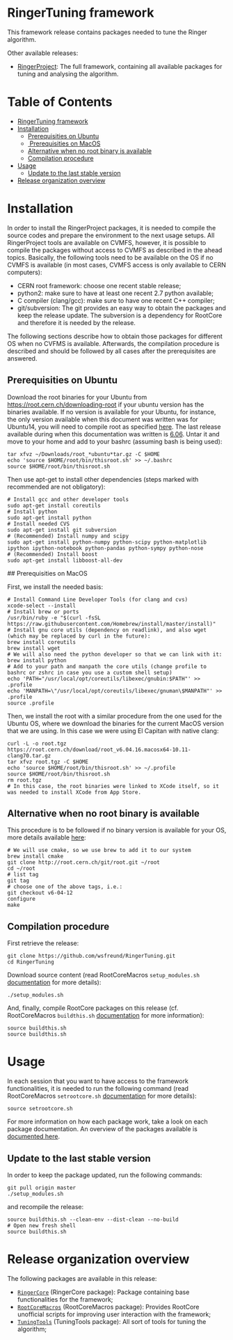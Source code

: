 
# RingerTuning framework

This framework release contains packages needed to tune the Ringer algorithm.

Other available releases:

- [RingerProject](https://github.com/wsfreund/RingerProject): The full framework, containing all available packages for tuning and analysing the algorithm.

Table of Contents
=================

  * [RingerTuning framework](#ringertuning-framework)
  * [Installation](#installation)
    * [Prerequisities on Ubuntu](#prerequisities-on-ubuntu)
    * [ Prerequisities on MacOS](#prerequisities-on-macos)
    * [Alternative when no root binary is available](#alternative-when-no-root-binary-is-available)
    * [Compilation procedure](#compilation-procedure)
  * [Usage](#usage)
    * [Update to the last stable version](#update-to-the-last-stable-version)
  * [Release organization overview](#release-organization-overview)


# Installation


In order to install the RingerProject packages, it is needed to compile the source codes and prepare the environment to the next usage setups. All RingerProject tools are available on CVMFS, however, it is possible to compile the packages without access to CVMFS as described in the ahead topics. Basically, the following tools need to be available on the OS if no CVMFS is available (in most cases, CVMFS access is only available to CERN computers):

- CERN root framework: choose one recent stable release;
- python2: make sure to have at least one recent 2.7 python available;
- C compiler (clang/gcc): make sure to have one recent C++ compiler;
- git/subversion: The git provides an easy way to obtain the packages and keep the release update. The subversion is a dependency for RootCore and therefore it is needed by the release.

The following sections describe how to obtain those packages for different OS when no CVFMS is available. Afterwards, the compilation procedure is described and should be followed by all cases after the prerequisites are answered.

## Prerequisities on Ubuntu

Download the root binaries for your Ubuntu from https://root.cern.ch/downloading-root if your ubuntu version has the binaries available. If no version is available for your Ubuntu, for instance, the only version available when this document was written was for Ubuntu14, you will need to compile root as specified [here](https://github.com/joaoVictorPinto/RingerProject/blob/master). The last release available during when this documentation was written is [6.06](https://root.cern.ch/download/root_v6.06.02.Linux-ubuntu14-x86_64-gcc4.8.tar.gz). Untar it and move to your home and add to your bashrc (assuming bash is being used):

```
tar xfvz ~/Downloads/root_*ubuntu*tar.gz -C $HOME
echo 'source $HOME/root/bin/thisroot.sh' >> ~/.bashrc
source $HOME/root/bin/thisroot.sh
```

Then use apt-get to install other dependencies (steps marked with recommended are not obligatory):

```
# Install gcc and other developer tools
sudo apt-get install coreutils
# Install python
sudo apt-get install python
# Install needed CVS
sudo apt-get install git subversion
# (Recommended) Install numpy and scipy
sudo apt-get install python-numpy python-scipy python-matplotlib ipython ipython-notebook python-pandas python-sympy python-nose
# (Recommended) Install boost
sudo apt-get install libboost-all-dev
```

## Prerequisities on MacOS

First, we install the needed basis:

```
# Install Command Line Developer Tools (for clang and cvs)
xcode-select --install
# Install brew or ports
/usr/bin/ruby -e "$(curl -fsSL https://raw.githubusercontent.com/Homebrew/install/master/install)"
# Install gnu core utils (dependency on readlink), and also wget (which may be replaced by curl in the future):
brew install coreutils
brew install wget
# We will also need the python developer so that we can link with it:
brew install python
# Add to your path and manpath the core utils (change profile to bashrc or zshrc in case you use a custom shell setup)
echo 'PATH="/usr/local/opt/coreutils/libexec/gnubin:$PATH"' >> .profile
echo 'MANPATH=\"/usr/local/opt/coreutils/libexec/gnuman\$MANPATH"' >> .profile
source .profile
```

Then, we install the root with a similar procedure from the one used for the Ubuntu OS, where we download the binaries for the current MacOS version that we are using. In this case we were using El Capitan with native clang:

```
curl -L -o root.tgz https://root.cern.ch/download/root_v6.04.16.macosx64-10.11-clang70.tar.gz
tar xfvz root.tgz -C $HOME
echo 'source $HOME/root/bin/thisroot.sh' >> ~/.profile
source $HOME/root/bin/thisroot.sh
rm root.tgz
# In this case, the root binaries were linked to XCode itself, so it was needed to install XCode from App Store.
```

## Alternative when no root binary is available

This procedure is to be followed if no binary version is available for your OS, more details available [here](https://root.cern.ch/installing-root-source):

```
# We will use cmake, so we use brew to add it to our system
brew install cmake
git clone http://root.cern.ch/git/root.git ~/root
cd ~/root
# list tag
git tag
# choose one of the above tags, i.e.:
git checkout v6-04-12
configure
make
```


## Compilation procedure

First retrieve the release:

```
git clone https://github.com/wsfreund/RingerTuning.git
cd RingerTuning
```

Download source content (read RootCoreMacros `setup_modules.sh` [documentation](https://github.com/wsfreund/RootCoreMacros#setup_modulessh) for more details):

```
./setup_modules.sh
```

And, finally, compile RootCore packages on this release (cf. RootCoreMacros `buildthis.sh` [documentation](https://github.com/wsfreund/RootCoreMacros#buildthissh) for more information):

```
source buildthis.sh
source buildthis.sh
```

# Usage

In each session that you want to have access to the framework functionalities, it is needed to run the following command (read RootCoreMacros `setrootcore.sh` [documentation](https://github.com/wsfreund/RootCoreMacros#setrootcoresh) for more details):  

```
source setrootcore.sh
```

For more information on how each package work, take a look on each package documentation. An overview of the packages available is [documented here](#Release-organization-overview).


## Update to the last stable version

In order to keep the package updated, run the following commands:

```
git pull origin master
./setup_modules.sh
```

and recompile the release:

```
source buildthis.sh --clean-env --dist-clean --no-build
# Open new fresh shell
source buildthis.sh
```


# Release organization overview

The following packages are available in this release:

- [`RingerCore`](https://github.com/wsfreund/RingerCore) (RingerCore package): Package containing base functionalities for the framework;
- [`RootCoreMacros`](https://github.com/wsfreund/RootCoreMacros) (RootCoreMacros package): Provides RootCore unofficial scripts for improving user interaction with the framework;
- [`TuningTools`](https://github.com/wsfreund/TuningTools) (TuningTools package): All sort of tools for tuning the algorithm;


<script type="text/javascript">
    show=true;
    function toggle(){
        if (show){
            $('div.input').hide();
        }else{
            $('div.input').show();
        }
        show = !show
    }
$.getScript('https://kmahelona.github.io/ipython_notebook_goodies/ipython_notebook_toc.js')
</script>
<a href="javascript:toggle()" target="_self"></a>
